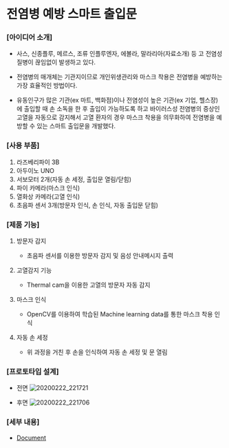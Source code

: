 # 전염병 예방 스마트 출입문

### [아이디어 소개]
- 사스, 신종플루, 메르스, 조류 인플루엔자, 에볼라, 말라리아(자료소개) 등 고 전염성 질병이 끊임없이 발생하고 있다.  

- 전염병의 매개체는 기관지이므로 개인위생관리와 마스크 착용은 전염병을 예방하는 가장 효율적인 방법이다.  

- 유동인구가 많은 기관(ex 마트, 백화점)이나 전염성이 높은 기관(ex 기업, 헬스장)에 출입할 때 손 소독을 한 후 출입이 가능하도록 하고 바이러스성 전염병의 증상인 고열을 자동으로 감지해서 고열 환자의 경우 마스크 착용을 의무화하여 전염병을 예방할 수 있는 스마트 출입문을 개발했다.  

### [사용 부품]
1. 라즈베리파이 3B
2. 아두이노 UNO
3. 서보모터 2개(자동 손 세정, 출입문 열림/닫힘)
4. 파이 카메라(마스크 인식)
5. 열화상 카메라(고열 인식)
6. 초음파 센서 3개(방문자 인식, 손 인식, 자동 출입문 닫힘)

### [제품 기능]
1. 방문자 감지  
    - 초음파 센서를 이용한 방문자 감지 및 음성 안내메시지 출력

2. 고열감지 기능  
    - Thermal cam을 이용한 고열의 방문자 자동 감지

3. 마스크 인식  
    - OpenCV를 이용하여 학습된 Machine learning data를 통한 마스크 착용 인식

4. 자동 손 세정  
    - 위 과정을 거친 후 손을 인식하여 자동 손 세정 및 문 열림

### [프로토타입 설계]

- 전면
![20200222_221721](https://user-images.githubusercontent.com/53621550/104006526-f2f05a80-51e9-11eb-8e15-8c48416d6a1b.jpg)

- 후면
![20200222_221706](https://user-images.githubusercontent.com/53621550/104006593-0b607500-51ea-11eb-9e19-26ebf36062e1.jpg)

### [세부 내용]

- [Document](https://github.com/jinubb/GT_Daejeon/tree/master/Documents)
